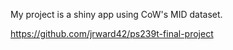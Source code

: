 My project is a shiny app using CoW's MID dataset. 

https://github.com/jrward42/ps239t-final-project 
